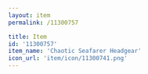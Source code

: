 ```yaml
---
layout: item
permalink: /11300757

title: Item
id: '11300757'
item_name: 'Chaotic Seafarer Headgear'
icon_url: 'item/icon/11300741.png'
---
```

